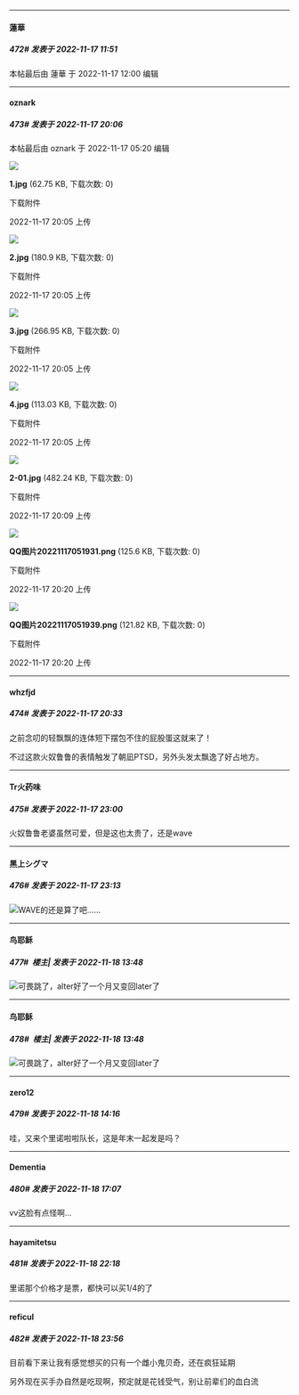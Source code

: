 

*****

####  蓮華  
##### 472#       发表于 2022-11-17 11:51

 本帖最后由 蓮華 于 2022-11-17 12:00 编辑 



*****

####  oznark  
##### 473#       发表于 2022-11-17 20:06

 本帖最后由 oznark 于 2022-11-17 05:20 编辑 

<img src="https://img.saraba1st.com/forum/202211/17/050514wpav9dayprry9pap.jpg" referrerpolicy="no-referrer">

<strong>1.jpg</strong> (62.75 KB, 下载次数: 0)

下载附件

2022-11-17 20:05 上传

<img src="https://img.saraba1st.com/forum/202211/17/050528i5ekcjhdjpd5zs7m.jpg" referrerpolicy="no-referrer">

<strong>2.jpg</strong> (180.9 KB, 下载次数: 0)

下载附件

2022-11-17 20:05 上传

<img src="https://img.saraba1st.com/forum/202211/17/050534mc6cj89uu29c486a.jpg" referrerpolicy="no-referrer">

<strong>3.jpg</strong> (266.95 KB, 下载次数: 0)

下载附件

2022-11-17 20:05 上传

<img src="https://img.saraba1st.com/forum/202211/17/050530ubf0g253fe0yupkk.jpg" referrerpolicy="no-referrer">

<strong>4.jpg</strong> (113.03 KB, 下载次数: 0)

下载附件

2022-11-17 20:05 上传

<img src="https://img.saraba1st.com/forum/202211/17/050900mrqa7s8js953awsh.jpg" referrerpolicy="no-referrer">

<strong>2-01.jpg</strong> (482.24 KB, 下载次数: 0)

下载附件

2022-11-17 20:09 上传

<img src="https://img.saraba1st.com/forum/202211/17/052016qk83z3ddd38g8g33.png" referrerpolicy="no-referrer">

<strong>QQ图片20221117051931.png</strong> (125.6 KB, 下载次数: 0)

下载附件

2022-11-17 20:20 上传

<img src="https://img.saraba1st.com/forum/202211/17/052019evdmd6u13lzd1qg6.png" referrerpolicy="no-referrer">

<strong>QQ图片20221117051939.png</strong> (121.82 KB, 下载次数: 0)

下载附件

2022-11-17 20:20 上传

*****

####  whzfjd  
##### 474#       发表于 2022-11-17 20:33

之前念叨的轻飘飘的连体短下摆包不住的屁股蛋这就来了！

不过这款火奴鲁鲁的表情触发了朝凪PTSD，另外头发太飘逸了好占地方。

*****

####  Tr火药味  
##### 475#       发表于 2022-11-17 23:00

火奴鲁鲁老婆虽然可爱，但是这也太贵了，还是wave

*****

####  黑上シグマ  
##### 476#       发表于 2022-11-17 23:13

<img src="https://static.saraba1st.com/image/smiley/face2017/001.png" referrerpolicy="no-referrer">WAVE的还是算了吧……



*****

####  鸟耶稣  
##### 477#         楼主| 发表于 2022-11-18 13:48

<img src="https://static.saraba1st.com/image/smiley/face2017/001.png" referrerpolicy="no-referrer">可畏跳了，alter好了一个月又变回later了

*****

####  鸟耶稣  
##### 478#         楼主| 发表于 2022-11-18 13:48

<img src="https://static.saraba1st.com/image/smiley/face2017/001.png" referrerpolicy="no-referrer">可畏跳了，alter好了一个月又变回later了



*****

####  zero12  
##### 479#       发表于 2022-11-18 14:16

哇，又来个里诺啦啦队长，这是年末一起发是吗？



*****

####  Dementia  
##### 480#       发表于 2022-11-18 17:07

vv这脸有点怪啊…



*****

####  hayamitetsu  
##### 481#       发表于 2022-11-18 22:18

里诺那个价格才是票，都快可以买1/4的了



*****

####  reficul  
##### 482#       发表于 2022-11-18 23:56

目前看下来让我有感觉想买的只有一个雌小鬼贝奇，还在疯狂延期

另外现在买手办自然是吃现啊，预定就是花钱受气，别让前辈们的血白流

